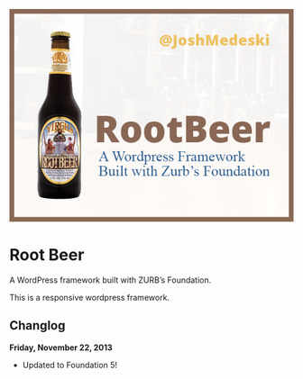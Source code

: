 ![screenshot](screenshot.png)

# Root Beer
A WordPress framework built with ZURB’s Foundation.

This is a responsive wordpress framework.

## Changlog

**Friday, November 22, 2013**

* Updated to Foundation 5!
